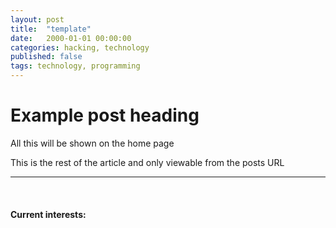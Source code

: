 ```yaml
---
layout: post
title:  "template"
date:   2000-01-01 00:00:00
categories: hacking, technology
published: false
tags: technology, programming
---
```


# Example post heading

All this will be shown on the home page

<!--more-->

This is the rest of the article and only viewable from the posts URL

<hr>

<br />

#### Current interests: